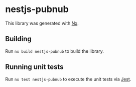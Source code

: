 # nestjs-pubnub

This library was generated with [Nx](https://nx.dev).

## Building

Run `nx build nestjs-pubnub` to build the library.

## Running unit tests

Run `nx test nestjs-pubnub` to execute the unit tests via [Jest](https://jestjs.io).
